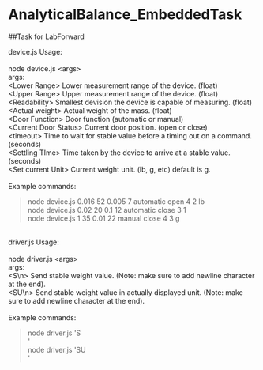 # AnalyticalBalance_EmbeddedTask

##Task for LabForward

device.js Usage:\
\
node device.js \<args\>\
args: \
   \<Lower Range\> Lower measurement range of the device. (float)\
   \<Upper Range\> Upper measurement range of the device. (float) \
   \<Readability\> Smallest devision the device is capable of measuring. (float)\
   \<Actual weight\> Actual weight of the mass. (float) \
   \<Door Function\> Door function (automatic or manual)\
   \<Current Door Status\> Current door position. (open or close)\
   \<timeout\> Time to wait for stable value before a timing out on a command. (seconds)\
   \<Settling TIme\> Time taken by the device to arrive at a stable value. (seconds)\
   \<Set current Unit\> Current weight unit. (lb, g, etc) default is g.\
\
Example commands:
>node device.js 0.016 52 0.005 7 automatic open 4 2 lb\
>node device.js 0.02 20 0.1 12 automatic close 3 1\
>node device.js 1 35 0.01 22 manual close 4 3 g

\
driver.js Usage:\
\
node driver.js \<args\>\
args:\
   \<S\\n\> Send stable weight value. (Note: make sure to add newline character at the end).\
   \<SU\\n\> Send stable weight value in actually displayed unit. (Note: make sure to add newline character at the end).\
\
Example commands:
>node driver.js 'S\
>'\
>node driver.js 'SU\
>'
